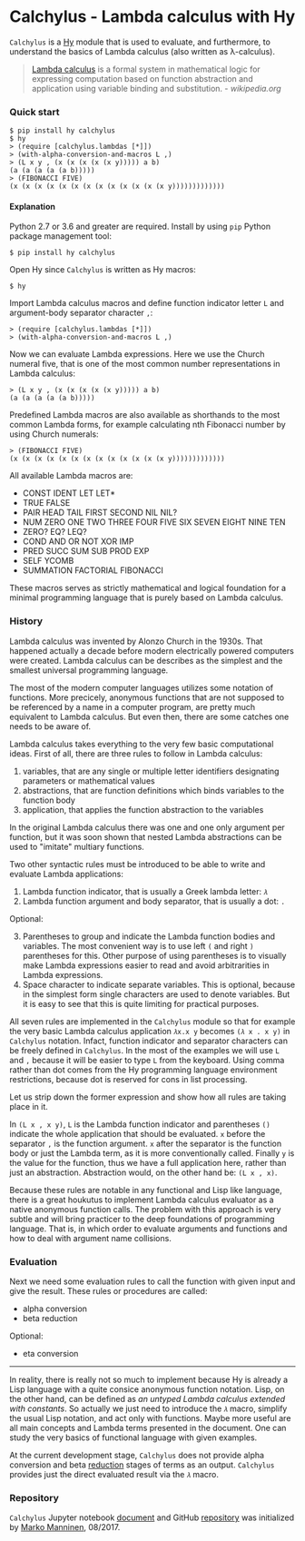 # Calchylus - Lambda calculus with Hy

`Calchylus` is a [Hy](http://docs.hylang.org) module that is used to evaluate, 
and furthermore, to understand the basics of Lambda calculus (also written as
	λ-calculus).

<blockquote>
  <a href="https://en.wikipedia.org/wiki/Lambda_calculus">Lambda calculus</a>
  is a formal system in mathematical logic for expressing computation based on
  function abstraction and application using variable binding and substitution.
  -<i> wikipedia.org</i>
</blockquote>

### Quick start

```
$ pip install hy calchylus
$ hy
> (require [calchylus.lambdas [*]])
> (with-alpha-conversion-and-macros L ,)
> (L x y , (x (x (x (x (x y))))) a b)
(a (a (a (a (a b)))))
> (FIBONACCI FIVE)
(x (x (x (x (x (x (x (x (x (x (x (x (x y)))))))))))))
```

#### Explanation

Python 2.7 or 3.6 and greater are required. Install by using `pip` Python package management tool:

```
$ pip install hy calchylus
```

Open Hy since `Calchylus` is written as Hy macros:

```
$ hy
```

Import Lambda calculus macros and define function indicator letter `L` and argument-body separator character `,`:

```
> (require [calchylus.lambdas [*]])
> (with-alpha-conversion-and-macros L ,)
```

Now we can evaluate Lambda expressions. Here we use the Church numeral five, that is one of the most common number representations in Lambda calculus:

```
> (L x y , (x (x (x (x (x y))))) a b)
(a (a (a (a (a b)))))
```

Predefined Lambda macros are also available as shorthands to the most common Lambda forms, for example calculating nth Fibonacci number by using Church numerals:

```
> (FIBONACCI FIVE)
(x (x (x (x (x (x (x (x (x (x (x (x (x y)))))))))))))
```

All available Lambda macros are:

- CONST IDENT LET LET*
- TRUE FALSE
- PAIR HEAD TAIL FIRST SECOND NIL NIL?
- NUM ZERO ONE TWO THREE FOUR FIVE SIX SEVEN EIGHT NINE TEN
- ZERO? EQ? LEQ?
- COND AND OR NOT XOR IMP
- PRED SUCC SUM SUB PROD EXP
- SELF YCOMB
- SUMMATION FACTORIAL FIBONACCI

These macros serves as strictly mathematical and logical foundation for a minimal programming language that is purely based on Lambda calculus.

### History

Lambda calculus was invented by Alonzo Church in the 1930s. That happened actually a decade before modern electrically powered computers were created. Lambda calculus can be describes as the simplest and the smallest universal programming language.

The most of the modern computer languages utilizes some notation of functions. More precicely, anonymous functions that are not supposed to be referenced by a name in a computer program, are pretty much equivalent to Lambda calculus. But even then, there are some catches one needs to be aware of.

Lambda calculus takes everything to the very few basic computational ideas. First of all, there are three rules to follow in Lambda calculus:

1. variables, that are any single or multiple letter identifiers designating parameters or mathematical values
2. abstractions, that are function definitions which binds variables to the function body
3. application, that applies the function abstraction to the variables

In the original Lambda calculus there was one and one only argument per function, but it was soon shown that nested Lambda abstractions can be used to "imitate" multiary functions.

Two other syntactic rules must be introduced to be able to write and evaluate Lambda applications:

1. Lambda function indicator, that is usually a Greek lambda letter: `𝜆`
2. Lambda function argument and body separator, that is usually a dot: `.`

Optional:

3. Parentheses to group and indicate the Lambda function bodies and variables. The most convenient way is to use left `(` and right `)` parentheses for this. Other purpose of using parentheses is to visually make Lambda expressions easier to read and avoid arbitrarities in Lambda expressions.
4. Space character to indicate separate variables. This is optional, because in the simplest form single characters are used to denote variables. But it is easy to see that this is quite limiting for practical purposes.

All seven rules are implemented in the `Calchylus` module so that for example the very basic Lambda calculus application `𝜆x.x y` becomes `(𝜆 x . x y)` in `Calchylus` notation. Infact, function indicator and separator characters can be freely defined in `Calchylus`. In the most of the examples we will use `L` and `,` because it will be easier to type `L` from the keyboard. Using comma rather than dot comes from the Hy programming language environment restrictions, because dot is reserved for cons in list processing.

Let us strip down the former expression and show how all rules are taking place in it.

In `(L x , x y)`, `L` is the Lambda function indicator and parentheses `()` indicate the whole application that should be evaluated. `x` before the separator `,` is the function argument. `x` after the separator is the function body or just the Lambda term, as it is more conventionally called. Finally `y` is the value for the function, thus we have a full application here, rather than just an abstraction. Abstraction would, on the other hand be: `(L x , x)`.

Because these rules are notable in any functional and Lisp like language, there is a great houkutus to implement Lambda calculus evaluator as a native anonymous function calls. The problem with this approach is very subtle and will bring practicer to the deep foundations of programming language. That is, in which order to evaluate arguments and functions and how to deal with argument name collisions.

### Evaluation

Next we need some evaluation rules to call the function with given input and give the result. These rules or procedures are called:

- alpha conversion
- beta reduction

Optional:

- eta conversion

*****

In reality, there is really not so much to implement because Hy is already a Lisp language with a quite consice anonymous function notation. Lisp, on the other hand, can be defined as *an untyped Lambda calculus extended with constants*. So actually we just need to introduce the `𝜆` macro, simplify the usual Lisp notation, and act only with functions. Maybe more useful are all main concepts and Lambda terms presented in the document. One can study the very basics of functional language with given examples.

At the current development stage, `Calchylus` does not provide alpha conversion and beta [reduction](https://en.wikipedia.org/wiki/Lambda_calculus#Reduction) stages of terms as an output. `Calchylus` provides just the direct evaluated result via the `𝜆` macro.

### Repository

`Calchylus` Jupyter notebook [document](http://nbviewer.jupyter.org/github/markomanninen/calchylus/blob/master/Calchylus%20-%20Lambda%20calculus%20in%20Hy.ipynb) and GitHub [repository](https://github.com/markomanninen/calchylus) was initialized by [Marko Manninen](https://github.com/markomanninen), 08/2017.

